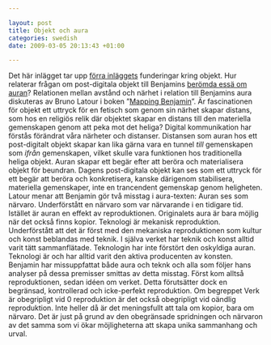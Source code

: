 ```yaml
--- 

layout: post
title: Objekt och aura 
categories: swedish 
date: 2009-03-05 20:13:43 +01:00 

---
```


Det här inlägget tar upp [förra inläggets](http://www.blay.se/2009-02-28-disney-nazism-och-beroring-i-salzburg.html) funderingar kring objekt. Hur relaterar frågan om post-digitala objekt till Benjamins [berömda essä om auran](http://www.google.se/search?q=konstverket+i+den+tekniska+reproduktionens+tids%C3%A5lder)? Relationen mellan avstånd och närhet i relation till Benjamins aura diskuteras av Bruno Latour i boken ”[Mapping Benjamin](http://www.google.se/search?q=Mapping+Benjamin)”. Är fascinationen för objekt ett uttryck för en fetisch som genom sin närhet skapar distans, som hos en religiös relik där objektet skapar en distans till den materiella gemenskapen genom att peka mot det heliga? Digital kommunikation har förstås förändrat våra närheter och distanser. Distansen som auran hos ett post-digitalt objekt skapar kan lika gärna vara en tunnel *till* gemenskapen som *ifrån* gemenskapen, vilket skulle vara funktionen hos traditionella heliga objekt. Auran skapar ett begär efter att beröra och materialisera objekt för beundran. Dagens post-digitala objekt kan ses som ett uttryck för ett begär att beröra och konkretisera, kanske därigenom stabilisera, materiella gemenskaper, inte en trancendent gemenskap genom heligheten. Latour menar att Benjamin gör två misstag i aura-texten: Auran ses som närvaro. Underförstått en närvaro som var närvarande i en tidigare tid. Istället är auran en effekt av reproduktionen. Originalets aura är bara möjlig när det också finns kopior. Teknologi är mekanisk reproduktion. Underförstått att det är först med den mekaniska reproduktionen som kultur och konst beblandas med teknik. I själva verket har teknik och konst alltid varit tätt sammanflätade. Teknologin har inte förstört den oskyldiga auran. Teknologi är och har alltid varit den aktiva producenten av konsten. Benjamin har missuppfattat både aura och teknk och alla som följer hans analyser på dessa premisser smittas av detta misstag. Först kom alltså reproduktionen, sedan idéen om verket. Detta förutsätter dock en begränsad, kontrollerad och icke-perfekt reproduktion. Om begreppet Verk är obegripligt vid 0 reproduktion är det också obegripligt vid oändlig reproduktion. Inte heller då är det meningsfullt att tala om kopior, bara om närvaro. Det är just på grund av den obegränsade spridningen och närvaron av det samma som vi ökar möjligheterna att skapa unika sammanhang och urval. 
